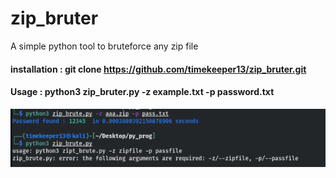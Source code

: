 # zip_bruter
A simple python tool to bruteforce any zip file  
  
    
#### installation : git clone https://github.com/timekeeper13/zip_bruter.git
       
       
#### Usage : python3 zip_bruter.py -z example.txt -p password.txt  

![](/zip_brute.jpg)
